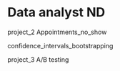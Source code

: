 # Data analyst ND
project_2 Appointments_no_show

confidence_intervals_bootstrapping

project_3 A/B testing
